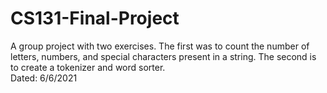 # CS131-Final-Project
A group project with two exercises. The first was to count the number of letters, numbers, and special characters present in a string. The second is to create a tokenizer and word sorter.
</br>Dated: 6/6/2021
